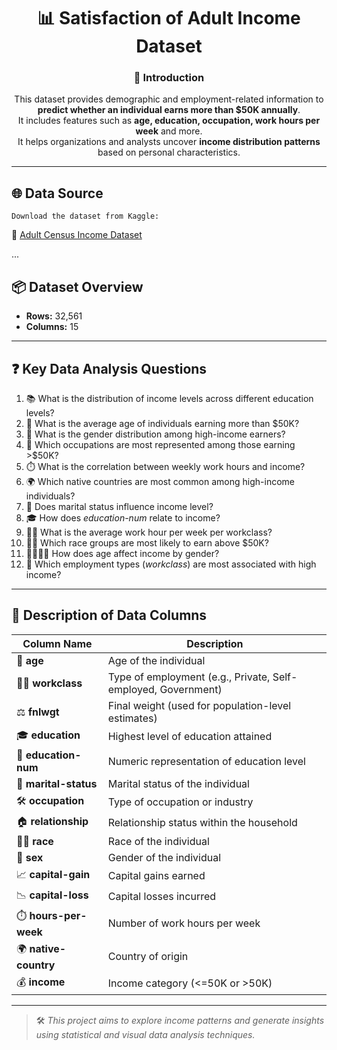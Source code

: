 <div align="center">

# 📊 Satisfaction of Adult Income Dataset

### 📝 Introduction  
This dataset provides demographic and employment-related information to **predict whether an individual earns more than $50K annually**.  
It includes features such as **age, education, occupation, work hours per week** and more.  
It helps organizations and analysts uncover **income distribution patterns** based on personal characteristics.

</div>

---

## 🌐 Data Source  
    Download the dataset from Kaggle:  
🔗 [Adult Census Income Dataset](https://www.kaggle.com/uciml/adult-census-income)

...

## 📦 Dataset Overview
-  **Rows:** 32,561  
-  **Columns:** 15

---

## ❓ Key Data Analysis Questions

1. 📚 What is the distribution of income levels across different education levels?  
2. 🎂 What is the average age of individuals earning more than $50K?  
3. 🚻 What is the gender distribution among high-income earners?  
4. 💼 Which occupations are most represented among those earning >$50K?  
5. ⏱️ What is the correlation between weekly work hours and income?  
6. 🌍 Which native countries are most common among high-income individuals?  
7. 💍 Does marital status influence income level?  
8. 🎓 How does *education-num* relate to income?  
9. 👨‍🏭 What is the average work hour per week per workclass?  
10. 🧑🏾 Which race groups are most likely to earn above $50K?  
11. 👩‍🦱👨‍🦱 How does age affect income by gender?  
12. 🏢 Which employment types (*workclass*) are most associated with high income?

---

## 🧾 Description of Data Columns

| Column Name       | Description |
|--------------------|-------------|
| 🧓 **age**              | Age of the individual |
| 🧑‍💼 **workclass**        | Type of employment (e.g., Private, Self-employed, Government) |
| ⚖️ **fnlwgt**            | Final weight (used for population-level estimates) |
| 🎓 **education**         | Highest level of education attained |
| 🔢 **education-num**     | Numeric representation of education level |
| 💍 **marital-status**    | Marital status of the individual |
| 🛠️ **occupation**        | Type of occupation or industry |
| 🏠 **relationship**      | Relationship status within the household |
| 🧑🏾 **race**             | Race of the individual |
| 🚻 **sex**               | Gender of the individual |
| 📈 **capital-gain**      | Capital gains earned |
| 📉 **capital-loss**      | Capital losses incurred |
| ⏱️ **hours-per-week**    | Number of work hours per week |
| 🌍 **native-country**    | Country of origin |
| 💰 **income**            | Income category (<=50K or >50K) |

---

> 🛠️ *This project aims to explore income patterns and generate insights using statistical and visual data analysis techniques.*
